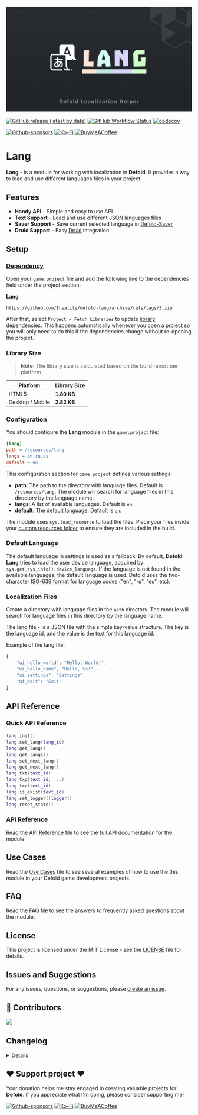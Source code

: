 ![](media/logo.png)

[![GitHub release (latest by date)](https://img.shields.io/github/v/tag/insality/defold-lang?style=for-the-badge&label=Release)](https://github.com/Insality/defold-lang/tags)
[![GitHub Workflow Status](https://img.shields.io/github/actions/workflow/status/insality/defold-lang/ci_workflow.yml?style=for-the-badge)](https://github.com/Insality/defold-lang/actions)
[![codecov](https://img.shields.io/codecov/c/github/Insality/defold-lang?style=for-the-badge)](https://codecov.io/gh/Insality/defold-lang)

[![Github-sponsors](https://img.shields.io/badge/sponsor-30363D?style=for-the-badge&logo=GitHub-Sponsors&logoColor=#EA4AAA)](https://github.com/sponsors/insality) [![Ko-Fi](https://img.shields.io/badge/Ko--fi-F16061?style=for-the-badge&logo=ko-fi&logoColor=white)](https://ko-fi.com/insality) [![BuyMeACoffee](https://img.shields.io/badge/Buy%20Me%20a%20Coffee-ffdd00?style=for-the-badge&logo=buy-me-a-coffee&logoColor=black)](https://www.buymeacoffee.com/insality)


# Lang

**Lang** - is a module for working with localization in **Defold**. It provides a way to load and use different languages files in your project.

## Features

- **Handy API** - Simple and easy to use API
- **Text Support** - Load and use different JSON languages files
- **Saver Support** - Save current selected language in [Defold-Saver](https://github.com/Insality/defold-saver)
- **Druid Support** - Easy [Druid](https://github.com/Insality/druid) integration

## Setup

### [Dependency](https://www.defold.com/manuals/libraries/)

Open your `game.project` file and add the following line to the dependencies field under the project section:

**[Lang](https://github.com/Insality/defold-lang/archive/refs/tags/3.zip)**

```
https://github.com/Insality/defold-lang/archive/refs/tags/3.zip
```

After that, select `Project ▸ Fetch Libraries` to update [library dependencies]((https://defold.com/manuals/libraries/#setting-up-library-dependencies)). This happens automatically whenever you open a project so you will only need to do this if the dependencies change without re-opening the project.

### Library Size

> **Note:** The library size is calculated based on the build report per platform

| Platform         | Library Size |
| ---------------- | ------------ |
| HTML5            | **1.80 KB**  |
| Desktop / Mobile | **2.82 KB**  |


### Configuration

You should configure the **Lang** module in the `game.project` file:

```ini
[lang]
path = /resources/lang
langs = en,ru,es
default = en
```

This configuration section for `game.project` defines various settings:

- **path**: The path to the directory with language files. Default is `/resources/lang`. The module will search for language files in this directory by the language name.
- **langs**: A list of available languages. Default is `en`.
- **default**: The default language. Default is `en`.

The module uses `sys.load_resource` to load the files. Place your files inside your [custom resources folder](https://defold.com/manuals/project-settings/#custom-resources) to ensure they are included in the build.


### Default Language

The default language in settings is used as a fallback. By default, **Defold Lang** tries to load the user device language, acquired by `sys.get_sys_info().device_language`. If the language is not found in the available languages, the default language is used. Defold uses the two-character [ISO-639 format](https://en.wikipedia.org/wiki/List_of_ISO_639_language_codes) for language codes ("en", "ru", "es", etc).


### Localization Files

Create a directory with language files in the `path` directory. The module will search for language files in this directory by the language name.

The lang file - is a JSON file with the simple key-value structure. The key is the language id, and the value is the text for this language id.

Example of the lang file:

```js
{
	"ui_hello_world": "Hello, World!",
	"ui_hello_name", "Hello, %s!"
	"ui_settings": "Settings",
	"ui_exit": "Exit"
}
```


## API Reference

### Quick API Reference

```lua
lang.init()
lang.set_lang(lang_id)
lang.get_lang()
lang.get_langs()
lang.set_next_lang()
lang.get_next_lang()
lang.txt(text_id)
lang.txp(text_id, ...)
lang.txr(text_id)
lang.is_exist(text_id)
lang.set_logger([logger])
lang.reset_state()
```

### API Reference

Read the [API Reference](API_REFERENCE.md) file to see the full API documentation for the module.


## Use Cases

Read the [Use Cases](USE_CASES.md) file to see several examples of how to use the this module in your Defold game development projects.


## FAQ

Read the [FAQ](FAQ.md) file to see the answers to frequently asked questions about the module.


## License

This project is licensed under the MIT License - see the [LICENSE](LICENSE) file for details.


## Issues and Suggestions

For any issues, questions, or suggestions, please [create an issue](https://github.com/Insality/defold-lang/issues).


## 👏 Contributors

<a href="https://github.com/Insality/defold-lang/graphs/contributors">
  <img src="https://contributors-img.web.app/image?repo=insality/defold-lang"/>
</a>

## Changelog

<details>

### **V1**
	- Initial release

### **V2**
	- Add Defold Editor Script to collect unique characters from selected JSON files

### **V3**
	- Add `lang.get_next_lang()` function
	- Better error messages

</details>


## ❤️ Support project ❤️

Your donation helps me stay engaged in creating valuable projects for **Defold**. If you appreciate what I'm doing, please consider supporting me!

[![Github-sponsors](https://img.shields.io/badge/sponsor-30363D?style=for-the-badge&logo=GitHub-Sponsors&logoColor=#EA4AAA)](https://github.com/sponsors/insality) [![Ko-Fi](https://img.shields.io/badge/Ko--fi-F16061?style=for-the-badge&logo=ko-fi&logoColor=white)](https://ko-fi.com/insality) [![BuyMeACoffee](https://img.shields.io/badge/Buy%20Me%20a%20Coffee-ffdd00?style=for-the-badge&logo=buy-me-a-coffee&logoColor=black)](https://www.buymeacoffee.com/insality)
